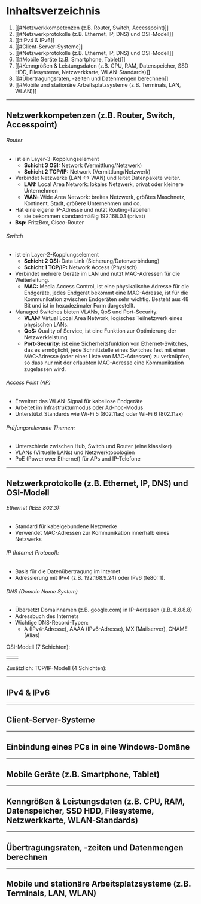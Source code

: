 
# Inhaltsverzeichnis

1. [[#Netzwerkkompetenzen (z.B. Router, Switch, Accesspoint)]]
2. [[#Netzwerkprotokolle (z.B. Ethernet, IP, DNS) und OSI-Modell]]
3. [[#IPv4 & IPv6]]
4. [[#Client-Server-Systeme]]
5. [[#Netzwerkprotokolle (z.B. Ethernet, IP, DNS) und OSI-Modell]]
6. [[#Mobile Geräte (z.B. Smartphone, Tablet)]]
7. [[#Kenngrößen & Leistungsdaten (z.B. CPU, RAM, Datenspeicher, SSD HDD, Filesysteme, Netzwerkkarte, WLAN-Standards)]]
8. [[#Übertragungsraten, -zeiten und Datenmengen berechnen]]
9. [[#Mobile und stationäre Arbeitsplatzsysteme (z.B. Terminals, LAN, WLAN)]]



---
## Netzwerkkompetenzen (z.B. Router, Switch, Accesspoint)

###### Router
- ist ein Layer-3-Kopplungselement
	- **Schicht 3 OSI:** Network (Vermittlung/Netzwerk)
	- **Schicht 2 TCP/IP:** Network (Vermittlung/Netzwerk)
- Verbindet Netzwerke (LAN <-> WAN) und leitet Datenpakete weiter.
	- **LAN:** Local Area Network: lokales Netzwerk, privat oder kleinere Unternehmen
	- **WAN:** Wide Area Network: breites Netzwerk, größtes Maschnetz, Kontinent, Stadt, größere Unternehmen und co.
- Hat eine eigene IP-Adresse und nutzt Routing-Tabellen
	- sie bekommen standardmäßig 192.168.0.1 (privat)
- **Bsp:** FritzBox, Cisco-Router
###### Switch
- ist ein Layer-2-Kopplungselement
	- **Schicht 2 OSI:** Data Link (Sicherung/Datenverbindung)
	- **Schicht 1 TCP/IP:** Network Access (Physisch)
- Verbindet mehrere Geräte im LAN und nutzt MAC-Adressen für die Weiterleitung.
	- **MAC:** Media Access Control, ist eine physikalische Adresse für die Endgeräte, jedes Endgerät bekommt eine MAC-Adresse, ist für die Kommunikation zwischen Endgeräten sehr wichtig. Besteht aus 48 Bit und ist in hexadezimaler Form dargestellt.
- Managed Switches bieten VLANs, QoS und Port-Security.
	- **VLAN:** Virtual Local Area Network, logisches Teilnetzwerk eines physischen LANs.
	- **QoS:** Quality of Service, ist eine Funktion zur Optimierung der Netzwerkleistung
	- **Port-Security:** ist eine Sicherheitsfunktion von Ethernet-Switches, das es ermöglicht, jede Schnittstelle eines Switches fest mit einer MAC-Adresse (oder einer Liste von MAC-Adressen) zu verknüpfen, so dass nur mit der erlaubten MAC-Adresse eine Kommunikation zugelassen wird.

###### Access Point (AP)
- Erweitert das WLAN-Signal für kabellose Endgeräte
- Arbeitet im Infrastrukturmodus oder Ad-hoc-Modus
- Unterstützt Standards wie Wi-Fi 5 (802.11ac) oder Wi-Fi 6 (802.11ax)

###### Prüfungsrelevante Themen:
- Unterschiede zwischen Hub, Switch und Router (eine klassiker)
- VLANs (Virtuelle LANs) und Netzwerktopologien
- PoE (Power over Ethernet) für APs und IP-Telefone

----
## Netzwerkprotokolle (z.B. Ethernet, IP, DNS) und OSI-Modell

###### Ethernet (IEEE 802.3):
- Standard für kabelgebundene Netzwerke
- Verwendet MAC-Adressen zur Kommunikation innerhalb eines Netzwerks
###### IP (Internet Protocol):
- Basis für die Datenübertragung im Internet
- Adressierung mit IPv4 (z.B. 192.168.9.24) oder IPv6 (fe80::1).
###### DNS (Domain Name System)
- Übersetzt Domainnamen (z.B. google.com) in IP-Adressen (z.B. 8.8.8.8)
- Adressbuch des Internets
- Wichtige DNS-Record-Typen:
	- A (IPv4-Adresse), AAAA (IPv6-Adresse), MX (Mailserver), CNAME (Alias)

OSI-Modell (7 Schichten):


|     |     |
| --- | --- |
|     |     |



Zusätzlich: TCP/IP-Modell (4 Schichten):



---
## IPv4 & IPv6


---
## Client-Server-Systeme


---
## Einbindung eines PCs in eine Windows-Domäne

---
## Mobile Geräte (z.B. Smartphone, Tablet)




---
## Kenngrößen & Leistungsdaten (z.B. CPU, RAM, Datenspeicher, SSD HDD, Filesysteme, Netzwerkkarte, WLAN-Standards)




---
## Übertragungsraten, -zeiten und Datenmengen berechnen



---
## Mobile und stationäre Arbeitsplatzsysteme (z.B. Terminals, LAN, WLAN)



